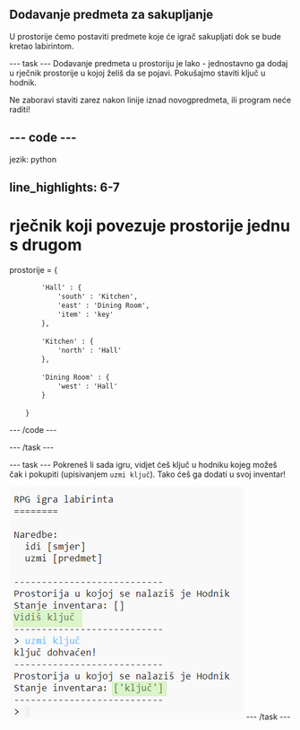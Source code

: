 ## Dodavanje predmeta za sakupljanje

U prostorije ćemo postaviti predmete koje će igrač sakupljati dok se bude kretao labirintom.

\--- task \--- Dodavanje predmeta u prostoriju je lako - jednostavno ga dodaj u rječnik prostorije u kojoj želiš da se pojavi. Pokušajmo staviti ključ u hodnik.

Ne zaboravi staviti zarez nakon linije iznad novogpredmeta, ili program neće raditi!

## \--- code \---

jezik: python

## line_highlights: 6-7

# rječnik koji povezuje prostorije jednu s drugom

prostorije = {

            'Hall' : {
                'south' : 'Kitchen',
                'east' : 'Dining Room',
                'item' : 'key'
            },
    
            'Kitchen' : {
                'north' : 'Hall'
            },
    
            'Dining Room' : {
                'west' : 'Hall'
            }
    
        }
    

\--- /code \---

\--- /task \---

\--- task \--- Pokreneš li sada igru, vidjet ćeš ključ u hodniku kojeg možeš čak i pokupiti (upisivanjem `uzmi ključ`). Tako ćeš ga dodati u svoj inventar!

![screenshot](images/rpg-key-test.png) \--- /task \---
